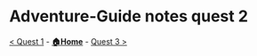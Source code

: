 # Adventure-Guide notes quest 2

[< Quest 1](quest1.md) - **[🏠Home](../README.md)** - [ Quest 3 >](quest3.md)

